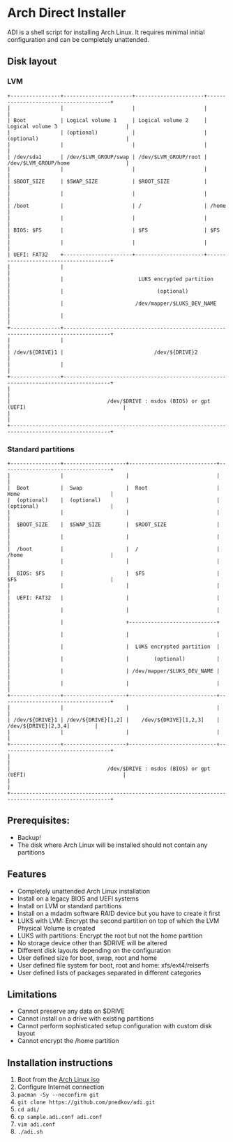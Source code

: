 # Arch Direct Installer

ADI is a shell script for installing Arch Linux. It requires minimal initial configuration and can be completely unattended.


## Disk layout

### LVM
```
+----------------+----------------------+----------------------+---------------------------------------+
|                |                      |                      |                                       |
| Boot           | Logical volume 1     | Logical volume 2     | Logical volume 3                      |
|                | (optional)           |                      | (optional)                            |
|                |                      |                      |                                       |
| /dev/sda1      | /dev/$LVM_GROUP/swap | /dev/$LVM_GROUP/root | /dev/$LVM_GROUP/home                  |
|                |                      |                      |                                       |
| $BOOT_SIZE     | $SWAP_SIZE           | $ROOT_SIZE           |                                       |
|                |                      |                      |                                       |
| /boot          |                      | /                    | /home                                 |
|                |                      |                      |                                       |
| BIOS: $FS      |                      | $FS                  | $FS                                   |
|                |                      |                      |                                       |
| UEFI: FAT32    +----------------------+----------------------+---------------------------------------+
|                |                                                                                     |
|                |                        LUKS encrypted partition                                     |
|                |                              (optional)                                             |
|                |                       /dev/mapper/$LUKS_DEV_NAME                                    |
|                |                                                                                     |
+----------------+-------------------------------------------------------------------------------------+
|                |                                                                                     |
| /dev/${DRIVE}1 |                             /dev/${DRIVE}2                                          |
|                |                                                                                     |
+----------------+-------------------------------------------------------------------------------------+
|                                                                                                      |
|                               /dev/$DRIVE : msdos (BIOS) or gpt (UEFI)                               |
|                                                                                                      |
+------------------------------------------------------------------------------------------------------+
```

### Standard partitions
```
+----------------+--------------------+----------------------------+-----------------------------------+
|                |                    |                            |                                   |
|  Boot          |  Swap              |  Root                      |  Home                             |
|  (optional)    |  (optional)        |                            |  (optional)                       |
|                |                    |                            |                                   |
|  $BOOT_SIZE    |  $SWAP_SIZE        |  $ROOT_SIZE                |                                   |
|                |                    |                            |                                   |
|  /boot         |                    |  /                         |  /home                            |
|                |                    |                            |                                   |
|  BIOS: $FS     |                    |  $FS                       |  $FS                              |
|                |                    |                            |                                   |
|  UEFI: FAT32   |                    |                            |                                   |
|                |                    |                            |                                   |
|                |                    +----------------------------+                                   |
|                |                    |                            |                                   |
|                |                    |  LUKS encrypted partition  |                                   |
|                |                    |        (optional)          |                                   |
|                |                    | /dev/mapper/$LUKS_DEV_NAME |                                   |
|                |                    |                            |                                   |
+----------------+--------------------+----------------------------+-----------------------------------+
|                |                    |                            |                                   |
| /dev/${DRIVE}1 | /dev/${DRIVE}[1,2] |    /dev/${DRIVE}[1,2,3]    |       /dev/${DRIVE}[2,3,4]        |
|                |                    |                            |                                   |
+----------------+--------------------+----------------------------+-----------------------------------+
|                                                                                                      |
|                               /dev/$DRIVE : msdos (BIOS) or gpt (UEFI)                               |
|                                                                                                      |
+------------------------------------------------------------------------------------------------------+
```

## Prerequisites:
 * Backup!
 * The disk where Arch Linux will be installed should not contain any partitions

## Features
 * Completely unattended Arch Linux installation
 * Install on a legacy BIOS and UEFI systems
 * Install on LVM or standard partitions
 * Install on a mdadm software RAID device but you have to create it first
 * LUKS with LVM: Encrypt the second partition on top of which the LVM Physical Volume is created
 * LUKS with partitions: Encrypt the root but not the home partition
 * No storage device other than $DRIVE will be altered
 * Different disk layouts depending on the configuration
 * User defined size for boot, swap, root and home
 * User defined file system for boot, root and home: xfs/ext4/reiserfs
 * User defined lists of packages separated in different categories

## Limitations
 * Cannot preserve any data on $DRIVE
 * Cannot install on a drive with existing partitions
 * Cannot perform sophisticated setup configuration with custom disk layout
 * Cannot encrypt the /home partition

## Installation instructions
1. Boot from the [Arch Linux iso](https://www.archlinux.org/download/)
2. Configure Internet connection
3. ```pacman -Sy --noconfirm git```
4. ```git clone https://github.com/pnedkov/adi.git```
5. ```cd adi/```
6. ```cp sample.adi.conf adi.conf```
7. ```vim adi.conf```
8. ```./adi.sh```
